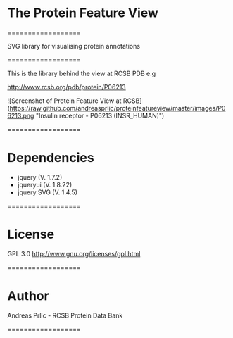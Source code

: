 # The Protein Feature View 
==================

SVG library for visualising protein annotations

==================

This is the library behind the view at RCSB PDB e.g

http://www.rcsb.org/pdb/protein/P06213

![Screenshot of Protein Feature View at RCSB]
(https://raw.github.com/andreasprlic/proteinfeatureview/master/images/P06213.png "Insulin receptor - P06213 (INSR_HUMAN)")

==================

# Dependencies

 * jquery (V. 1.7.2)
 * jqueryui (V. 1.8.22)
 * jquery SVG (V. 1.4.5)

==================

# License

GPL 3.0 http://www.gnu.org/licenses/gpl.html

==================

# Author

Andreas Prlic - RCSB Protein Data Bank

==================




